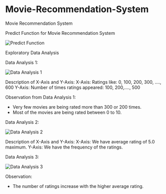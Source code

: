 # Movie-Recommendation-System
Movie Recommendation System

Predict Function for Movie Recommendation System

![Predict Function](https://user-images.githubusercontent.com/22481474/203433785-93ced977-a767-434b-a0ea-0a01e4e77ad6.PNG)

Exploratory Data Analysis

Data Analysis 1:

![Data Analysis 1](https://user-images.githubusercontent.com/22481474/203434366-fb69a24b-a3ca-4880-b577-739aa7dd117d.PNG)

Description of X-Axis and Y-Axis:
X-Axis: Ratings like: 0, 100, 200, 300, ...., 600
Y-Axis: Number of times ratings appeared: 100, 200,...., 500


Observation from Data Analysis 1:
 - Very few movies are being rated more than 300 or 200 times.
 - Most of the movies are being rated between 0 to 10.

Data Analysis 2:

![Data Analysis 2](https://user-images.githubusercontent.com/22481474/203435074-b02b7850-3801-4d6d-ad97-1f5df055325b.PNG)

Description of X-Axis and Y-Axis:
X-Axis: We have average rating of 5.0 maximum.
Y-Axis: We have the frequency of the ratings.

Data Analysis 3:

![Data Analysis 3](https://user-images.githubusercontent.com/22481474/203435397-c7697652-ebaa-42d6-ae6d-50c0b9aee8ed.PNG)

Observation:
 - The number of ratings increase with the higher average rating.
